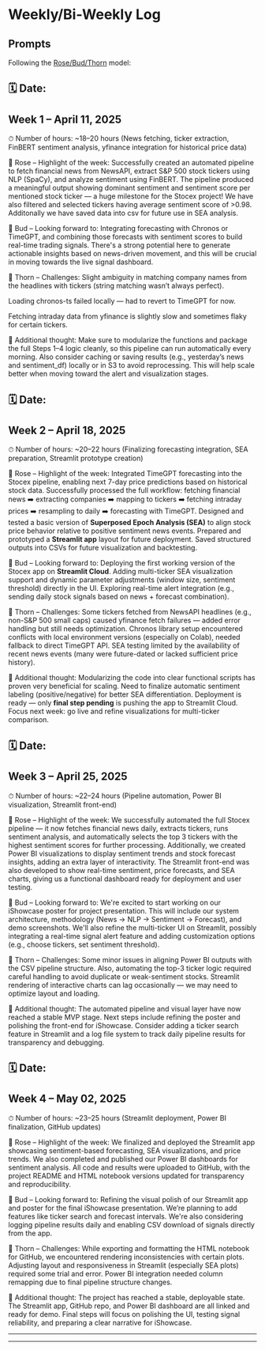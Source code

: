 # Weekly/Bi-Weekly Log

## Prompts
Following the [Rose/Bud/Thorn](https://www.panoramaed.com/blog/rose-bud-thorn-activity-and-worksheet#:~:text=%22Rose%2C%20Bud%2C%20Thorn%22%20is%20a%20mindful%20design%2D,day%2C%20week%2C%20or%20month.) model:

## 🗓 Date:
## Week 1 – April 11, 2025

⏱ Number of hours:
~18–20 hours
(News fetching, ticker extraction, FinBERT sentiment analysis, yfinance integration for historical price data)

🌹 Rose – Highlight of the week:
Successfully created an automated pipeline to fetch financial news from NewsAPI, extract S&P 500 stock tickers using NLP (SpaCy), and analyze sentiment using FinBERT. The pipeline produced a meaningful output showing dominant sentiment and sentiment score per mentioned stock ticker — a huge milestone for the Stocex project!
We have also filtered and selected tickers having average sentiment score of >0.98.
Additonally we have saved data into csv for future use in SEA analysis.

🌱 Bud – Looking forward to:
Integrating forecasting with Chronos or TimeGPT, and combining those forecasts with sentiment scores to build real-time trading signals. There's a strong potential here to generate actionable insights based on news-driven movement, and this will be crucial in moving towards the live signal dashboard.

🥀 Thorn – Challenges:
Slight ambiguity in matching company names from the headlines with tickers (string matching wasn’t always perfect).

Loading chronos-ts failed locally — had to revert to TimeGPT for now.

Fetching intraday data from yfinance is slightly slow and sometimes flaky for certain tickers.

💭 Additional thought:
Make sure to modularize the functions and package the full Steps 1–4 logic cleanly, so this pipeline can run automatically every morning. Also consider caching or saving results (e.g., yesterday’s news and sentiment_df) locally or in S3 to avoid reprocessing. This will help scale better when moving toward the alert and visualization stages.



## 🗓 Date:
## Week 2 – April 18, 2025

⏱ Number of hours:
~20–22 hours
(Finalizing forecasting integration, SEA preparation, Streamlit prototype creation)

🌹 Rose – Highlight of the week:
Integrated TimeGPT forecasting into the Stocex pipeline, enabling next 7-day price predictions based on historical stock data.
Successfully processed the full workflow: fetching financial news ➡️ extracting companies ➡️ mapping to tickers ➡️ fetching intraday prices ➡️ resampling to daily ➡️ forecasting with TimeGPT.
Designed and tested a basic version of **Superposed Epoch Analysis (SEA)** to align stock price behavior relative to positive sentiment news events.
Prepared and prototyped a **Streamlit app** layout for future deployment.
Saved structured outputs into CSVs for future visualization and backtesting.

🌱 Bud – Looking forward to:
Deploying the first working version of the Stocex app on **Streamlit Cloud**.
Adding multi-ticker SEA visualization support and dynamic parameter adjustments (window size, sentiment threshold) directly in the UI.
Exploring real-time alert integration (e.g., sending daily stock signals based on news + forecast combination).

🥀 Thorn – Challenges:
Some tickers fetched from NewsAPI headlines (e.g., non-S&P 500 small caps) caused yfinance fetch failures — added error handling but still needs optimization.
Chronos library setup encountered conflicts with local environment versions (especially on Colab), needed fallback to direct TimeGPT API.
SEA testing limited by the availability of recent news events (many were future-dated or lacked sufficient price history).

💭 Additional thought:
Modularizing the code into clear functional scripts has proven very beneficial for scaling.
Need to finalize automatic sentiment labeling (positive/negative) for better SEA differentiation.
Deployment is ready — only **final step pending** is pushing the app to Streamlit Cloud.
Focus next week: go live and refine visualizations for multi-ticker comparison.



## 🗓 Date:
## Week 3 – April 25, 2025
⏱ Number of hours: ~22–24 hours (Pipeline automation, Power BI visualization, Streamlit front-end)

🌹 Rose – Highlight of the week:
We successfully automated the full Stocex pipeline — it now fetches financial news daily, extracts tickers, runs sentiment analysis, and automatically selects the top 3 tickers with the highest sentiment scores for further processing. Additionally, we created Power BI visualizations to display sentiment trends and stock forecast insights, adding an extra layer of interactivity. The Streamlit front-end was also developed to show real-time sentiment, price forecasts, and SEA charts, giving us a functional dashboard ready for deployment and user testing.

🌱 Bud – Looking forward to:
We're excited to start working on our iShowcase poster for project presentation. This will include our system architecture, methodology (News → NLP → Sentiment → Forecast), and demo screenshots. We'll also refine the multi-ticker UI on Streamlit, possibly integrating a real-time signal alert feature and adding customization options (e.g., choose tickers, set sentiment threshold).

🥀 Thorn – Challenges:
Some minor issues in aligning Power BI outputs with the CSV pipeline structure. Also, automating the top-3 ticker logic required careful handling to avoid duplicate or weak-sentiment stocks. Streamlit rendering of interactive charts can lag occasionally — we may need to optimize layout and loading.

💭 Additional thought:
The automated pipeline and visual layer have now reached a stable MVP stage. Next steps include refining the poster and polishing the front-end for iShowcase. Consider adding a ticker search feature in Streamlit and a log file system to track daily pipeline results for transparency and debugging.

## 🗓 Date:
## Week 4 – May 02, 2025
⏱ Number of hours: ~23–25 hours (Streamlit deployment, Power BI finalization, GitHub updates)

🌹 Rose – Highlight of the week:
We finalized and deployed the Streamlit app showcasing sentiment-based forecasting, SEA visualizations, and price trends. We also completed and published our Power BI dashboards for sentiment analysis. All code and results were uploaded to GitHub, with the project README and HTML notebook versions updated for transparency and reproducibility.

🌱 Bud – Looking forward to:
Refining the visual polish of our Streamlit app and poster for the final iShowcase presentation. We’re planning to add features like ticker search and forecast intervals. We're also considering logging pipeline results daily and enabling CSV download of signals directly from the app.

🥀 Thorn – Challenges:
While exporting and formatting the HTML notebook for GitHub, we encountered rendering inconsistencies with certain plots. Adjusting layout and responsiveness in Streamlit (especially SEA plots) required some trial and error. Power BI integration needed column remapping due to final pipeline structure changes.

💭 Additional thought:
The project has reached a stable, deployable state. The Streamlit app, GitHub repo, and Power BI dashboard are all linked and ready for demo. Final steps will focus on polishing the UI, testing signal reliability, and preparing a clear narrative for iShowcase.

---


---

